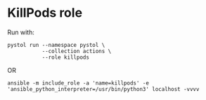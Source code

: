 # KillPods role

Run with:


```
pystol run --namespace pystol \
           --collection actions \
           --role killpods
```
 OR

```
ansible -m include_role -a 'name=killpods' -e 'ansible_python_interpreter=/usr/bin/python3' localhost -vvvv
```
